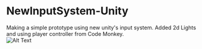# NewInputSystem-Unity
Making a simple prototype using new unity's input system.
Added 2d Lights and using player controller from Code Monkey.  
![Alt Text](https://media.giphy.com/media/MB1Iw1brrQ5qLeBl6R/giphy.gif)
